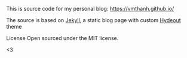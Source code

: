 This is source code for my personal blog: https://vmthanh.github.io/

The source is based on [Jekyll](https://jekyllrb.com/), a static blog page with custom [Hydeout](https://github.com/fongandrew/hydeout) theme

License
Open sourced under the MIT license.

<3